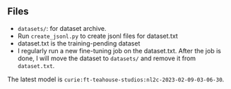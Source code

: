 ## Files

-   `datasets/`: for dataset archive.
-   Run `create_jsonl.py` to create jsonl files for dataset.txt
-   dataset.txt is the training-pending dataset
-   I regularly run a new fine-tuning job on the dataset.txt. After the job is done, I will move the dataset to `datasets/` and remove it from `dataset.txt`.

The latest model is `curie:ft-teahouse-studios:nl2c-2023-02-09-03-06-30`.
